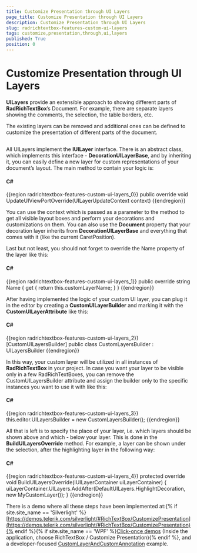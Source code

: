 ```yaml
---
title: Customize Presentation through UI Layers
page_title: Customize Presentation through UI Layers
description: Customize Presentation through UI Layers
slug: radrichtextbox-features-custom-ui-layers
tags: customize,presentation,through,ui,layers
published: True
position: 0
---
```


# Customize Presentation through UI Layers



__UILayers__ provide an extensible approach to showing different parts of __RadRichTextBox__’s Document. For example, there are separate layers showing the comments, the selection, the table borders, etc.
      

The existing layers can be removed and additional ones can be defined to customize the presentation of different parts of the document.
      

## 

All UILayers implement the __IUILayer__ interface. There is an abstract class, which implements this interface - __DecorationUILayerBase__, and by inheriting it, you can easily define a new layer for custom representations of your document’s layout. The main method to contain your logic is:
        

#### __C#__

{{region radrichtextbox-features-custom-ui-layers_0}}
	public override void UpdateUIViewPortOverride(UILayerUpdateContext context)
{{endregion}}



You can use the context which is passed as a parameter to the method to get all visible layout boxes and perform your decorations and customizations on them. You can also use the __Document__ property that your decoration layer inherits from __DecorationUILayerBase__ and everything that comes with it (like the current CaretPosition).
        

Last but not least, you should not forget to override the Name property of the layer like this:

#### __C#__

{{region radrichtextbox-features-custom-ui-layers_1}}
	public override string Name
	{
	    get
	    {
	        return this.customLayerName;
	    }
	}
{{endregion}}



After having implemented the logic of your custom UI layer, you can plug it in the editor by creating a __CustomUILayerBuilder__ and marking it with the __CustomUILayerAttribute__ like this:
        

#### __C#__

{{region radrichtextbox-features-custom-ui-layers_2}}
	[CustomUILayersBuilder]
	public class CustomLayersBuilder : UILayersBuilder
{{endregion}}



In this way, your custom layer will be utilized in all instances of __RadRichTextBox__ in your project. In case you want your layer to be visible only in a few RadRichTextBoxes, you can remove the CustomUILayersBuilder attribute and assign the builder only to the specific instances you want to use it with like this:
        

#### __C#__

{{region radrichtextbox-features-custom-ui-layers_3}}
	this.editor.UILayersBuilder = new CustomLayersBuilder();
{{endregion}}



All that is left is to specify the place of your layer, i.e. which layers should be shown above and which - below your layer. This is done in the __BuildUILayersOverride__ method. For example, a layer can be shown under the selection, after the highlighting layer in the following way:
        

#### __C#__

{{region radrichtextbox-features-custom-ui-layers_4}}
	protected override void BuildUILayersOverride(IUILayerContainer uiLayerContainer)
	{
	    uiLayerContainer.UILayers.AddAfter(DefaultUILayers.HighlightDecoration, new MyCustomLayer());
	}
{{endregion}}



There is a demo where all these steps have been implemented at:{% if site.site_name == 'Silverlight' %}[https://demos.telerik.com/silverlight/#RichTextBox/CustomizePresentation](https://demos.telerik.com/silverlight/#RichTextBox/CustomizePresentation){% endif %}{% if site.site_name == 'WPF' %}[Click-once demos](https://demos.telerik.com/wpf/) (Inside the application, choose RichTextBox / Customize Presentation){% endif %}, and a developer-focused [CustomLayerAndCustomAnnotation](https://github.com/telerik/xaml-sdk/tree/master/RichTextBox/CustomLayerAndCustomAnnotation) example.
     

